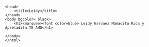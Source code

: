 #  <html>
    <head>
        <title>Leidy</title>
    </head>
    <body bgcolor= black>
        <h1><marquee><font color=blue> Leidy Narvaez Mamacita Rica y Apretadita TE AMO</h1>
        
    </body>
    </html>
